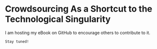 # Crowdsourcing As a Shortcut to the Technological Singularity

I am hosting my eBook on GitHub to encourage others to contribute to it.

`Stay tuned!`
